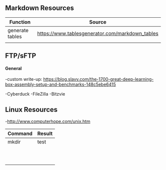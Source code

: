 ## Markdown Resources
|Function|Source|
|---|---|
|generate tables  | https://www.tablesgenerator.com/markdown_tables |
|   |   |





## FTP/sFTP
#### General
-custom write-up: https://blog.slavv.com/the-1700-great-deep-learning-box-assembly-setup-and-benchmarks-148c5ebe6415


-Cyberduck
-FileZilla
-Bitzvie

## Linux Resources
-http://www.computerhope.com/unix.htm

|Command|Result|
|---|---|
|mkdir   | test |
|   |   |
|   |   |
|   |   |
|   |   |
|   |   |
|   |   |
|   |   |
|   |   |
|   |   |
|   |   |
